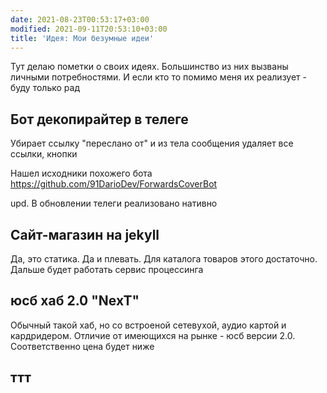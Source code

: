 ```yaml
---
date: 2021-08-23T00:53:17+03:00
modified: 2021-09-11T20:53:10+03:00
title: 'Идея: Мои безумные идеи'
---
```


Тут делаю пометки о своих идеях. Большинство из них вызваны личными потребностями. И если кто то помимо меня их реализует - буду только рад

## Бот декопирайтер в телеге
Убирает ссылку "переслано от" и из тела сообщения удаляет все ссылки, кнопки

Нашел исходники похожего бота <https://github.com/91DarioDev/ForwardsCoverBot> 

upd. В обновлении телеги реализовано нативно


## Сайт-магазин на jekyll
Да, это статика. Да и плевать. Для каталога товаров этого достаточно. Дальше будет работать сервис процессинга

## юсб хаб 2.0 "NexT"
Обычный такой хаб, но со встроеной сетевухой, аудио картой и кардридером. Отличие от имеющихся на рынке - юсб версии 2.0. Соответственно цена будет ниже

## ттт
